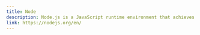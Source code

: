 ```yaml
---
title: Node
description: Node.js is a JavaScript runtime environment that achieves low latency and high throughput. 
link: https://nodejs.org/en/
---
```

